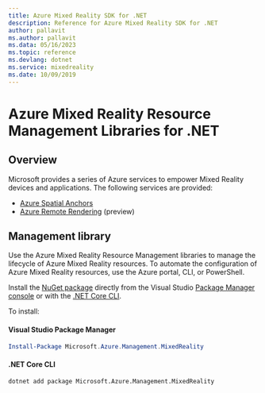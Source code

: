 ```yaml
---
title: Azure Mixed Reality SDK for .NET
description: Reference for Azure Mixed Reality SDK for .NET
author: pallavit
ms.author: pallavit
ms.data: 05/16/2023
ms.topic: reference
ms.devlang: dotnet
ms.service: mixedreality
ms.date: 10/09/2019
---
```

# Azure Mixed Reality Resource Management Libraries for .NET

## Overview

Microsoft provides a series of Azure services to empower Mixed Reality devices and applications. The following services are provided:

* [Azure Spatial Anchors](https://azure.microsoft.com/services/spatial-anchors/)
* [Azure Remote Rendering](https://azure.microsoft.com/services/remote-rendering/) (preview)

## Management library

Use the Azure Mixed Reality Resource Management libraries to manage the lifecycle of Azure Mixed Reality resources. To automate the configuration of Azure Mixed Reality resources, use the Azure portal, CLI, or PowerShell.

Install the [NuGet package](https://www.nuget.org/packages/Microsoft.Azure.Management.MixedReality) directly from the Visual Studio [Package Manager console][PackageManager] or with the [.NET Core CLI][DotNetCLI].

To install:

#### Visual Studio Package Manager

```powershell
Install-Package Microsoft.Azure.Management.MixedReality
```

#### .NET Core CLI

```dotnetcli
dotnet add package Microsoft.Azure.Management.MixedReality
```

[PackageManager]: https://docs.microsoft.com/nuget/tools/package-manager-console
[DotNetCLI]: https://docs.microsoft.com/dotnet/core/tools/dotnet-add-package